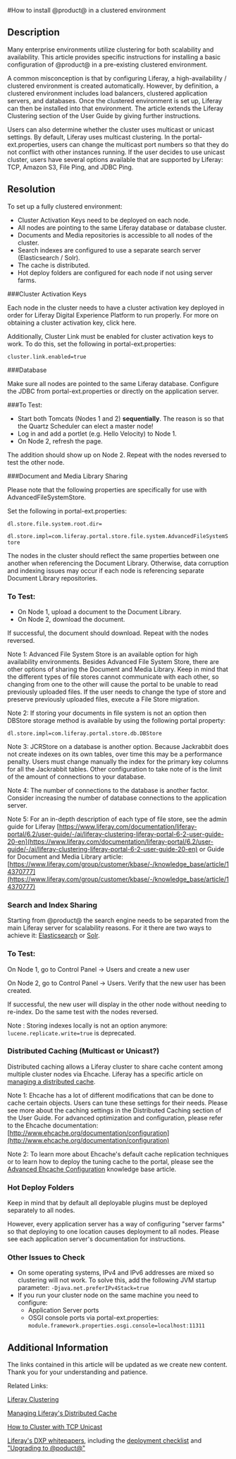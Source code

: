 #How to install @product@ in a clustered environment
## Description
Many enterprise environments utilize clustering for both scalability and availability. This article provides specific instructions for installing a basic configuration of @product@ in a pre-existing clustered environment.

A common misconception is that by configuring Liferay, a high-availability / clustered environment is created automatically. However, by definition, a clustered environment includes load balancers, clustered application servers, and databases. Once the clustered environment is set up, Liferay can then be installed into that environment. The article extends the Liferay Clustering section of the User Guide by giving further instructions.

Users can also determine whether the cluster uses multicast or unicast settings. By default, Liferay uses multicast clustering. In the portal-ext.properties, users can change the multicast port numbers so that they do not conflict with other instances running. If the user decides to use unicast cluster, users have several options available that are supported by Liferay: TCP, Amazon S3, File Ping, and JDBC Ping.

## Resolution
To set up a fully clustered environment:

* Cluster Activation Keys need to be deployed on each node.
* All nodes are pointing to the same Liferay database or database cluster.
* Documents and Media repositories is accessible to all nodes of the cluster.
* Search indexes are configured to use a separate search server (Elasticsearch / Solr).
* The cache is distributed.
* Hot deploy folders are configured for each node if not using server farms.

###Cluster Activation Keys

Each node in the cluster needs to have a cluster activation key deployed in order for Liferay Digital Experience Platform to run properly. For more on obtaining a cluster activation key, click here.

Additionally, Cluster Link must be enabled for cluster activation keys to work. To do this, set the following in portal-ext.properties:

`cluster.link.enabled=true`

###Database

Make sure all nodes are pointed to the same Liferay database. Configure the JDBC from portal-ext.properties or directly on the application server.

###To Test:

* Start both Tomcats (Nodes 1 and 2) **sequentially**. The reason is so that the Quartz Scheduler can elect a master node!
* Log in and add a portlet (e.g. Hello Velocity) to Node 1.
* On Node 2, refresh the page.

The addition should show up on Node 2. Repeat with the nodes reversed to test the other node.

 
###Document and Media Library Sharing

Please note that the following properties are specifically for use with AdvancedFileSystemStore.

 
Set the following in portal-ext.properties:

 `dl.store.file.system.root.dir=`

`dl.store.impl=com.liferay.portal.store.file.system.AdvancedFileSystemStore`

 
The nodes in the cluster should reflect the same properties between one another when referencing the Document Library. Otherwise, data corruption and indexing issues may occur if each node is referencing separate Document Library repositories.

 
### To Test:

* On Node 1, upload a document to the Document Library.
* On Node 2, download the document.

If successful, the document should download. Repeat with the nodes reversed.

 
Note 1: Advanced File System Store is an available option for high availability environments. Besides Advanced File System Store, there are other options of sharing the Document and Media Library. Keep in mind that the different types of file stores cannot communicate with each other, so changing from one to the other will cause the portal to be unable to read previously uploaded files. If the user needs to change the type of store and preserve previously uploaded files, execute a File Store migration.

 
Note 2: If storing your documents in file system is not an option then DBStore storage method is available by using the following portal property:

`dl.store.impl=com.liferay.portal.store.db.DBStore`

 
Note 3: JCRStore on a database is another option. Because Jackrabbit does not create indexes on its own tables, over time this may be a performance penalty. Users must change manually the index for the primary key columns for all the Jackrabbit tables. Other configuration to take note of is the limit of the amount of connections to your database.

 
Note 4: The number of connections to the database is another factor. Consider increasing the number of database connections to the application server.

 
Note 5: For an in-depth description of each type of file store, see the admin guide for Liferay [https://www.liferay.com/documentation/liferay-portal/6.2/user-guide/-/ai/liferay-clustering-liferay-portal-6-2-user-guide-20-en](https://www.liferay.com/documentation/liferay-portal/6.2/user-guide/-/ai/liferay-clustering-liferay-portal-6-2-user-guide-20-en) or Guide for Document and Media Library article: [https://www.liferay.com/group/customer/kbase/-/knowledge_base/article/14370777](https://www.liferay.com/group/customer/kbase/-/knowledge_base/article/14370777)

 
### Search and Index Sharing

Starting from @product@ the search engine needs to be separated from the main Liferay server for scalability reasons. For it there are two ways to achieve it: [Elasticsearch](https://customer.liferay.com/documentation/knowledge-base/-/kb/170088) or [Solr](https://customer.liferay.com/documentation/knowledge-base/-/kb/151456).

 
### To Test:

On Node 1, go to Control Panel -> Users and create a new user

On Node 2, go to Control Panel -> Users. Verify that the new user has been created.

If successful, the new user will display in the other node without needing to re-index. Do the same test with the nodes reversed.

 
Note : Storing indexes locally is not an option anymore: `lucene.replicate.write=true` is deprecated.

 
### Distributed Caching (Multicast or Unicast?)

Distributed caching allows a Liferay cluster to share cache content among multiple cluster nodes via Ehcache. Liferay has a specific article on [managing a distributed cache](https://www.liferay.com/group/customer/knowledge/kb/-/knowledge_base/article/37840259).

Note 1: Ehcache has a lot of different modifications that can be done to cache certain objects. Users can tune these settings for their needs. Please see more about the caching settings in the Distributed Caching section of the User Guide. For advanced optimization and configuration, please refer to the Ehcache documentation: [http://www.ehcache.org/documentation/configuration](http://www.ehcache.org/documentation/configuration)

 
Note 2: To learn more about Ehcache's default cache replication techniques or to learn how to deploy the tuning cache to the portal, please see the [Advanced Ehcache Configuration](https://www.liferay.com/group/customer/kbase/-/knowledge_base/article/14624847) knowledge base article.

 
### Hot Deploy Folders

Keep in mind that by default all deployable plugins must be deployed separately to all nodes.

 
However, every application server has a way of configuring "server farms" so that deploying to one location causes deployment to all nodes. Please see each application server's documentation for instructions.

 
### Other Issues to Check

* On some operating systems, IPv4 and IPv6 addresses are mixed so clustering will not work. To solve this, add the following JVM startup parameter:
   `-Djava.net.preferIPv4Stack=true`
* If you run your cluster node on the same machine you need to configure:
    * Application Server ports
    * OSGI console ports via portal-ext.properties:
    `module.framework.properties.osgi.console=localhost:11311`

 
## Additional Information
The links contained in this article will be updated as we create new content. Thank you for your understanding and patience. 

Related Links:

[Liferay Clustering](https://customer.liferay.com/documentation/6.2/deploy/-/official_documentation/deployment/liferay-clustering)

[Managing Liferay's Distributed Cache](https://customer.liferay.com/documentation/knowledge-base/-/kb/122013)

[How to Cluster with TCP Unicast](https://customer.liferay.com/documentation/knowledge-base/-/kb/53747)

[Liferay's DXP whitepapers](https://customer.liferay.com/documentation/knowledge-base/-/kb/298611), including the [deployment checklist](https://www.liferay.com/documents/10182/1645493/Liferay+DXP+Deployment+Checklist/bf452028-62f2-49bd-b024-94ce04a0c941) and ["Upgrading to @poduct@"](https://www.liferay.com/documents/10182/1645493/How+to+Upgrade+to+Liferay+DXP/6d28e96b-7de3-44c7-9692-3631c7d226fc)
